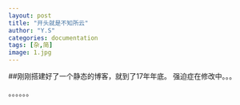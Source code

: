 ```yaml
---
layout: post
title: "开头就是不知所云"
author: "Y.S"
categories: documentation
tags: [杂,简]
image: 1.jpg
---
```


##刚刚搭建好了一个静态的博客，就到了17年年底。
强迫症在修改中。。。

。。。。。。
